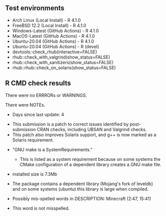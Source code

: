 ## Test environments
* Arch Linux (Local Install) - R 4.1.0
* FreeBSD 12.2 (Local Install) - R 4.1.0
* Windows-Latest (GitHub Actions) - R 4.1.0
* MacOS-Latest (GitHub Actions) - R 4.1.0
* Ubuntu-20.04 (GitHub Actions) - R 4.1.0
* Ubuntu-20.04 (GitHub Actions) - R (devel)
* devtools::check_rhub(interactive=FALSE)
* rhub::check_with_valgrind(show_status=FALSE)
* rhub::check_with_sanitizers(show_status=FALSE)
* rhub::rhub::check_on_solaris(show_status=FALSE)

## R CMD check results

There were no ERRRORs or WARNINGS.

There were NOTEs.

 - Days since last update: 4
  * This submission is a patch to correct issues identified by post-submission CRAN checks, including UBSAN and Valgrind checks.
  * This patch also improves Solaris support, and g++ is now marked as a Solaris requirement.

 - "GNU make is a SystemRequirements."
   * This is listed as a system requirement because on some systems the CMake configuration of a dependent library creates a GNU make file.

 - installed size is 7.3Mb
  * The package contains a dependent library (Mojang's fork of leveldb) and on some systems (ubuntu) this library is large when compiled.

 - Possibly mis-spelled words in DESCRIPTION: Minecraft (2:47, 15:41)
  * This word is not misspelled.
